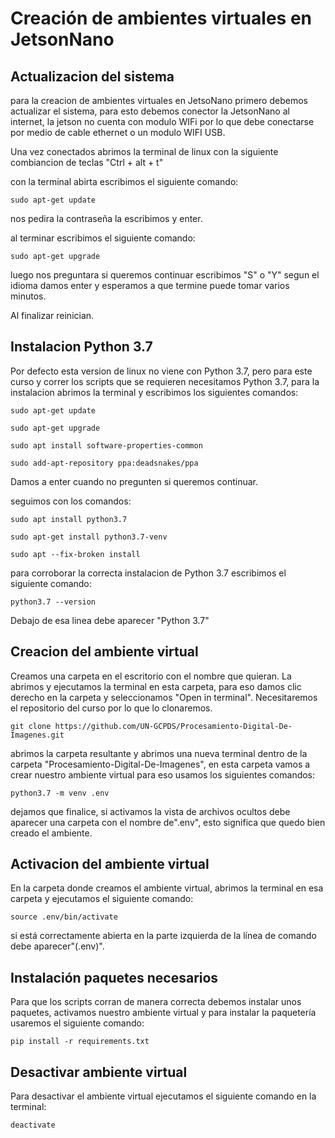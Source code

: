 # Creación de ambientes virtuales en JetsonNano
## Actualizacion del sistema
para la creacion de ambientes virtuales en JetsoNano primero debemos actualizar el sistema, para esto debemos conector la JetsonNano al internet, la jetson no cuenta
con modulo WIFi por lo que debe conectarse por medio de cable ethernet o un modulo WIFI USB.

Una vez conectados abrimos la terminal de linux con la siguiente combiancion de teclas "Ctrl + alt + t"

con la terminal abirta escribimos el siguiente comando:
````
sudo apt-get update
````
nos pedira la contraseña la escribimos y enter.

al terminar escribimos el siguiente comando:
````
sudo apt-get upgrade
````
luego nos preguntara si queremos continuar escribimos "S" o "Y" segun el idioma damos enter y esperamos a que termine
puede tomar varios minutos.

Al finalizar reinician.

## Instalacion Python 3.7
Por defecto esta version de linux no viene con Python 3.7, pero para este curso y correr los scripts que se requieren necesitamos Python 3.7, para la instalacion abrimos
la terminal y escribimos los siguientes comandos:
````
sudo apt-get update
````
````
sudo apt-get upgrade
````
````
sudo apt install software-properties-common
````
````
sudo add-apt-repository ppa:deadsnakes/ppa
````
Damos a enter cuando no pregunten si queremos continuar.

seguimos con los comandos:
````
sudo apt install python3.7
````
````
sudo apt-get install python3.7-venv
````
````
sudo apt --fix-broken install
````
para corroborar la correcta instalacion de Python 3.7 escribimos el siguiente comando:
````
python3.7 --version
````
Debajo de esa linea debe aparecer "Python 3.7"

## Creacion del ambiente virtual
Creamos una carpeta en el escritorio con el nombre que quieran. La abrimos y ejecutamos la terminal en esta carpeta, para eso damos clic derecho en la carpeta
y seleccionamos "Open in terminal". Necesitaremos el repositorio del curso por lo que lo clonaremos.
````
git clone https://github.com/UN-GCPDS/Procesamiento-Digital-De-Imagenes.git
````
abrimos la carpeta resultante y abrimos una nueva terminal dentro de la carpeta "Procesamiento-Digital-De-Imagenes", en esta carpeta vamos 
a crear nuestro ambiente virtual para eso usamos los siguientes comandos:
````
python3.7 -m venv .env
````
dejamos que finalice, si activamos la vista de archivos ocultos debe aparecer una carpeta con el nombre de".env", esto significa que quedo bien creado el ambiente.

## Activacion del ambiente virtual
En la carpeta donde creamos el ambiente virtual, abrimos la terminal en esa carpeta y ejecutamos el siguiente comando:
````
source .env/bin/activate 
````
si está correctamente abierta en la parte izquierda de la línea de comando debe aparecer"(.env)".

## Instalación paquetes necesarios
Para que los scripts corran de manera correcta debemos instalar unos paquetes, activamos nuestro ambiente virtual y para instalar 
la paquetería usaremos el siguiente comando:
````
pip install -r requirements.txt
````

## Desactivar ambiente virtual
Para desactivar el ambiente virtual ejecutamos el siguiente comando en la terminal:
````
deactivate
````
